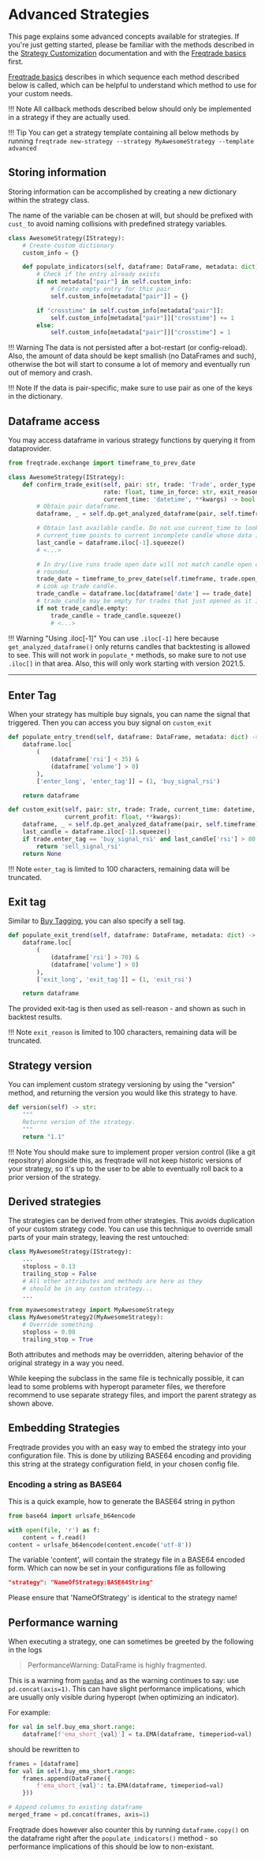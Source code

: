 # Advanced Strategies

This page explains some advanced concepts available for strategies.
If you're just getting started, please be familiar with the methods described in the [Strategy Customization](strategy-customization.md) documentation and with the [Freqtrade basics](bot-basics.md) first.

[Freqtrade basics](bot-basics.md) describes in which sequence each method described below is called, which can be helpful to understand which method to use for your custom needs.

!!! Note
    All callback methods described below should only be implemented in a strategy if they are actually used.

!!! Tip
    You can get a strategy template containing all below methods by running `freqtrade new-strategy --strategy MyAwesomeStrategy --template advanced`

## Storing information

Storing information can be accomplished by creating a new dictionary within the strategy class.

The name of the variable can be chosen at will, but should be prefixed with `cust_` to avoid naming collisions with predefined strategy variables.

```python
class AwesomeStrategy(IStrategy):
    # Create custom dictionary
    custom_info = {}

    def populate_indicators(self, dataframe: DataFrame, metadata: dict) -> DataFrame:
        # Check if the entry already exists
        if not metadata["pair"] in self.custom_info:
            # Create empty entry for this pair
            self.custom_info[metadata["pair"]] = {}

        if "crosstime" in self.custom_info[metadata["pair"]]:
            self.custom_info[metadata["pair"]]["crosstime"] += 1
        else:
            self.custom_info[metadata["pair"]]["crosstime"] = 1
```

!!! Warning
    The data is not persisted after a bot-restart (or config-reload). Also, the amount of data should be kept smallish (no DataFrames and such), otherwise the bot will start to consume a lot of memory and eventually run out of memory and crash.

!!! Note
    If the data is pair-specific, make sure to use pair as one of the keys in the dictionary.

## Dataframe access

You may access dataframe in various strategy functions by querying it from dataprovider.

``` python
from freqtrade.exchange import timeframe_to_prev_date

class AwesomeStrategy(IStrategy):
    def confirm_trade_exit(self, pair: str, trade: 'Trade', order_type: str, amount: float,
                           rate: float, time_in_force: str, exit_reason: str,
                           current_time: 'datetime', **kwargs) -> bool:
        # Obtain pair dataframe.
        dataframe, _ = self.dp.get_analyzed_dataframe(pair, self.timeframe)

        # Obtain last available candle. Do not use current_time to look up latest candle, because 
        # current_time points to current incomplete candle whose data is not available.
        last_candle = dataframe.iloc[-1].squeeze()
        # <...>

        # In dry/live runs trade open date will not match candle open date therefore it must be 
        # rounded.
        trade_date = timeframe_to_prev_date(self.timeframe, trade.open_date_utc)
        # Look up trade candle.
        trade_candle = dataframe.loc[dataframe['date'] == trade_date]
        # trade_candle may be empty for trades that just opened as it is still incomplete.
        if not trade_candle.empty:
            trade_candle = trade_candle.squeeze()
            # <...>
```

!!! Warning "Using .iloc[-1]"
    You can use `.iloc[-1]` here because `get_analyzed_dataframe()` only returns candles that backtesting is allowed to see.
    This will not work in `populate_*` methods, so make sure to not use `.iloc[]` in that area.
    Also, this will only work starting with version 2021.5.

***

## Enter Tag

When your strategy has multiple buy signals, you can name the signal that triggered.
Then you can access you buy signal on `custom_exit`

```python
def populate_entry_trend(self, dataframe: DataFrame, metadata: dict) -> DataFrame:
    dataframe.loc[
        (
            (dataframe['rsi'] < 35) &
            (dataframe['volume'] > 0)
        ),
        ['enter_long', 'enter_tag']] = (1, 'buy_signal_rsi')

    return dataframe

def custom_exit(self, pair: str, trade: Trade, current_time: datetime, current_rate: float,
                current_profit: float, **kwargs):
    dataframe, _ = self.dp.get_analyzed_dataframe(pair, self.timeframe)
    last_candle = dataframe.iloc[-1].squeeze()
    if trade.enter_tag == 'buy_signal_rsi' and last_candle['rsi'] > 80:
        return 'sell_signal_rsi'
    return None

```

!!! Note
    `enter_tag` is limited to 100 characters, remaining data will be truncated.

## Exit tag

Similar to [Buy Tagging](#buy-tag), you can also specify a sell tag.

``` python
def populate_exit_trend(self, dataframe: DataFrame, metadata: dict) -> DataFrame:
    dataframe.loc[
        (
            (dataframe['rsi'] > 70) &
            (dataframe['volume'] > 0)
        ),
        ['exit_long', 'exit_tag']] = (1, 'exit_rsi')

    return dataframe
```

The provided exit-tag is then used as sell-reason - and shown as such in backtest results.

!!! Note
    `exit_reason` is limited to 100 characters, remaining data will be truncated.

## Strategy version

You can implement custom strategy versioning by using the "version" method, and returning the version you would like this strategy to have.

``` python
def version(self) -> str:
    """
    Returns version of the strategy.
    """
    return "1.1"
```

!!! Note
    You should make sure to implement proper version control (like a git repository) alongside this, as freqtrade will not keep historic versions of your strategy, so it's up to the user to be able to eventually roll back to a prior version of the strategy.

## Derived strategies

The strategies can be derived from other strategies. This avoids duplication of your custom strategy code. You can use this technique to override small parts of your main strategy, leaving the rest untouched:

``` python title="user_data/strategies/myawesomestrategy.py"
class MyAwesomeStrategy(IStrategy):
    ...
    stoploss = 0.13
    trailing_stop = False
    # All other attributes and methods are here as they
    # should be in any custom strategy...
    ...

```

``` python title="user_data/strategies/MyAwesomeStrategy2.py"
from myawesomestrategy import MyAwesomeStrategy
class MyAwesomeStrategy2(MyAwesomeStrategy):
    # Override something
    stoploss = 0.08
    trailing_stop = True
```

Both attributes and methods may be overridden, altering behavior of the original strategy in a way you need.

While keeping the subclass in the same file is technically possible, it can lead to some problems with hyperopt parameter files, we therefore recommend to use separate strategy files, and import the parent strategy as shown above.

## Embedding Strategies

Freqtrade provides you with an easy way to embed the strategy into your configuration file.
This is done by utilizing BASE64 encoding and providing this string at the strategy configuration field,
in your chosen config file.

### Encoding a string as BASE64

This is a quick example, how to generate the BASE64 string in python

```python
from base64 import urlsafe_b64encode

with open(file, 'r') as f:
    content = f.read()
content = urlsafe_b64encode(content.encode('utf-8'))
```

The variable 'content', will contain the strategy file in a BASE64 encoded form. Which can now be set in your configurations file as following

```json
"strategy": "NameOfStrategy:BASE64String"
```

Please ensure that 'NameOfStrategy' is identical to the strategy name!

## Performance warning

When executing a strategy, one can sometimes be greeted by the following in the logs

> PerformanceWarning: DataFrame is highly fragmented.

This is a warning from [`pandas`](https://github.com/pandas-dev/pandas) and as the warning continues to say:
use `pd.concat(axis=1)`.
This can have slight performance implications, which are usually only visible during hyperopt (when optimizing an indicator).

For example:

```python
for val in self.buy_ema_short.range:
    dataframe[f'ema_short_{val}'] = ta.EMA(dataframe, timeperiod=val)
```

should be rewritten to

```python
frames = [dataframe]
for val in self.buy_ema_short.range:
    frames.append(DataFrame({
        f'ema_short_{val}': ta.EMA(dataframe, timeperiod=val)
    }))

# Append columns to existing dataframe
merged_frame = pd.concat(frames, axis=1)
```

Freqtrade does however also counter this by running `dataframe.copy()` on the dataframe right after the `populate_indicators()` method - so performance implications of this should be low to non-existant.
